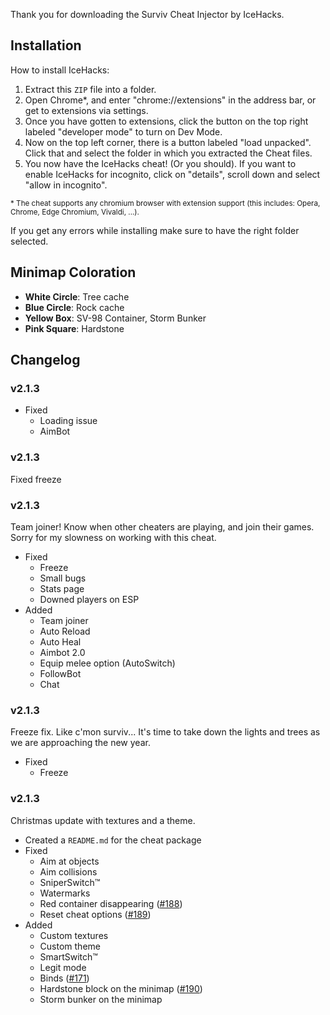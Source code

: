 Thank you for downloading the Surviv Cheat Injector by IceHacks.

## Installation

How to install IceHacks:

1. Extract this `ZIP` file into a folder.
2. Open Chrome\*, and enter "chrome://extensions" in the address bar, or get to extensions via settings.
3. Once you have gotten to extensions, click the button on the top right labeled "developer mode" to turn on Dev Mode.
4. Now on the top left corner, there is a button labeled "load unpacked". Click that and select the folder in which you extracted the Cheat files.
5. You now have the IceHacks cheat! (Or you should). If you want to enable IceHacks for incognito, click on "details", scroll down and select "allow in incognito".

<sup>\* The cheat supports any chromium browser with extension support (this includes: Opera, Chrome, Edge Chromium, Vivaldi, ...).</sup>

If you get any errors while installing make sure to have the right folder selected.

## Minimap Coloration

-   **White Circle**: Tree cache
-   **Blue Circle**: Rock cache
-   **Yellow Box**: SV-98 Container, Storm Bunker
-   **Pink Square**: Hardstone

## Changelog

### v2.1.3

-   Fixed
    -   Loading issue
    -   AimBot

### v2.1.3

Fixed freeze

### v2.1.3

Team joiner! Know when other cheaters are playing, and join their games. Sorry for my slowness on working with this cheat.

-   Fixed
    -   Freeze
    -   Small bugs
    -   Stats page
    -   Downed players on ESP
-   Added
    -   Team joiner
    -   Auto Reload
    -   Auto Heal
    -   Aimbot 2.0
    -   Equip melee option (AutoSwitch)
    -   FollowBot
    -   Chat

### v2.1.3

Freeze fix. Like c'mon surviv... It's time to take down the lights and trees as we are approaching the new year.

-   Fixed
    -   Freeze

### v2.1.3

Christmas update with textures and a theme.

-   Created a `README.md` for the cheat package
-   Fixed
    -   Aim at objects
    -   Aim collisions
    -   SniperSwitch™
    -   Watermarks
    -   Red container disappearing ([#188](https://github.com/IceHacks/SurvivCheatInjector/issues/188))
    -   Reset cheat options ([#189](https://github.com/IceHacks/SurvivCheatInjector/issues/189))
-   Added
    -   Custom textures
    -   Custom theme
    -   SmartSwitch™
    -   Legit mode
    -   Binds ([#171](https://github.com/IceHacks/SurvivCheatInjector/issues/171))
    -   Hardstone block on the minimap ([#190](https://github.com/IceHacks/SurvivCheatInjector/issues/190))
    -   Storm bunker on the minimap
